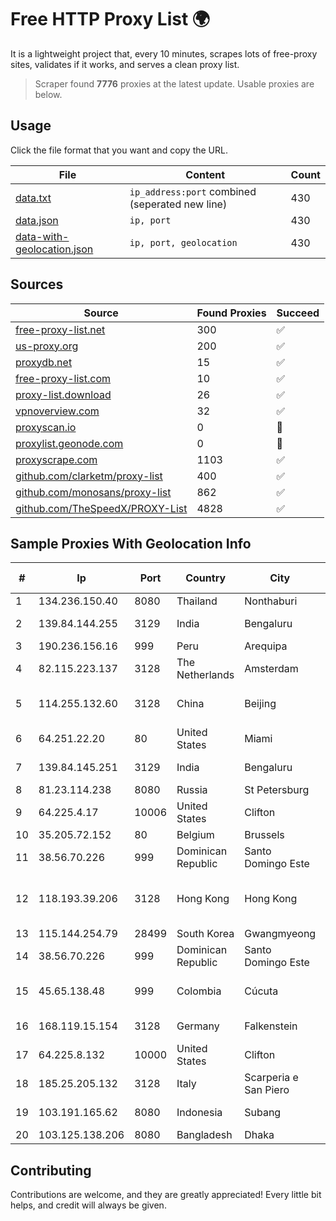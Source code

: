 
# Free HTTP Proxy List 🌍

It is a lightweight project that, every 10 minutes, scrapes lots of free-proxy sites, validates if it works, and serves a clean proxy list.


> Scraper found **7776** proxies at the latest update. Usable proxies are below.

## Usage

Click the file format that you want and copy the URL.


|File|Content|Count|
|----|-------|-----|
|[data.txt](https://raw.githubusercontent.com/themiralay/Proxy-List-World/master/data.txt)|`ip_address:port` combined (seperated new line)|430|
|[data.json](https://raw.githubusercontent.com/themiralay/Proxy-List-World/master/data.json)|`ip, port`|430|
|[data-with-geolocation.json](https://raw.githubusercontent.com/themiralay/Proxy-List-World/master/data-with-geolocation.json)|`ip, port, geolocation`|430|

## Sources

|Source|Found Proxies|Succeed|
|------|-------------|-------|
|[free-proxy-list.net](https://free-proxy-list.net)|300|✅|
|[us-proxy.org](https://www.us-proxy.org)|200|✅|
|[proxydb.net](http://proxydb.net)|15|✅|
|[free-proxy-list.com](https://free-proxy-list.com/?page=&port=&type%5B%5D=http&type%5B%5D=https&up_time=0&search=Search)|10|✅|
|[proxy-list.download](https://www.proxy-list.download/HTTP)|26|✅|
|[vpnoverview.com](https://vpnoverview.com/privacy/anonymous-browsing/free-proxy-servers)|32|✅|
|[proxyscan.io](https://www.proxyscan.io)|0|🚫|
|[proxylist.geonode.com](https://proxylist.geonode.com/api/proxy-list?limit=300&page=1&sort_by=lastChecked&sort_type=desc&protocols=http,https)|0|🚫|
|[proxyscrape.com](https://api.proxyscrape.com/v2/?request=displayproxies&protocol=http&timeout=10000&country=all&ssl=all&anonymity=all)|1103|✅|
|[github.com/clarketm/proxy-list](https://raw.githubusercontent.com/clarketm/proxy-list/master/proxy-list-raw.txt)|400|✅|
|[github.com/monosans/proxy-list](https://raw.githubusercontent.com/monosans/proxy-list/main/proxies/http.txt)|862|✅|
|[github.com/TheSpeedX/PROXY-List](https://raw.githubusercontent.com/TheSpeedX/PROXY-List/master/http.txt)|4828|✅|


## Sample Proxies With Geolocation Info

|#|Ip|Port|Country|City|Internet Service Provider|
|-|--|----|-------|----|-------------------------|
|1|134.236.150.40|8080|Thailand|Nonthaburi|CAT-BB|
|2|139.84.144.255|3129|India|Bengaluru|The Constant Company, LLC|
|3|190.236.156.16|999|Peru|Arequipa|TDP-GRS|
|4|82.115.223.137|3128|The Netherlands|Amsterdam|WAIcore Hosting LTD.|
|5|114.255.132.60|3128|China|Beijing|China Unicom Beijing Province Network|
|6|64.251.22.20|80|United States|Miami|Infolink Global Corporation|
|7|139.84.145.251|3129|India|Bengaluru|The Constant Company, LLC|
|8|81.23.114.238|8080|Russia|St Petersburg|SEVEREN|
|9|64.225.4.17|10006|United States|Clifton|DigitalOcean, LLC|
|10|35.205.72.152|80|Belgium|Brussels|Google LLC|
|11|38.56.70.226|999|Dominican Republic|Santo Domingo Este|Orbitek SRL|
|12|118.193.39.206|3128|Hong Kong|Hong Kong|UCLOUD INFORMATION TECHNOLOGY (HK) LIMITED|
|13|115.144.254.79|28499|South Korea|Gwangmyeong|Korea Telecom|
|14|38.56.70.226|999|Dominican Republic|Santo Domingo Este|Orbitek SRL|
|15|45.65.138.48|999|Colombia|Cúcuta|Telecomunicaciones Del Catatumbo S.A.S|
|16|168.119.15.154|3128|Germany|Falkenstein|Hetzner Online GmbH|
|17|64.225.8.132|10000|United States|Clifton|DigitalOcean, LLC|
|18|185.25.205.132|3128|Italy|Scarperia e San Piero|Servereasy Italy|
|19|103.191.165.62|8080|Indonesia|Subang|PT Sakti Wijaya Network|
|20|103.125.138.206|8080|Bangladesh|Dhaka|Rupali Bank Limited|



## Contributing

Contributions are welcome, and they are greatly appreciated! Every
little bit helps, and credit will always be given.

